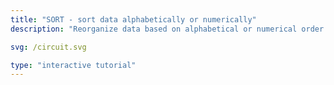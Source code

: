 ```yaml
---
title: "SORT - sort data alphabetically or numerically"
description: "Reorganize data based on alphabetical or numerical order to make it easier to analyze."

svg: /circuit.svg

type: "interactive tutorial"
---
```

